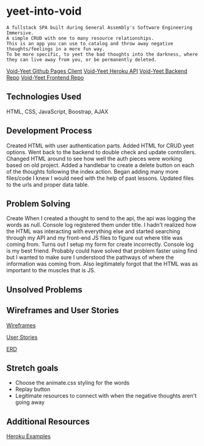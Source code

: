 # yeet-into-void
    A fullstack SPA built during General Assembly's Software Engineering Immersive.
    A simple CRUD with one to many resource relationships.
    This is an app you can use to catalog and throw away negative thoughts/feelings in a more fun way.
    To be more specific, to yeet the bad thoughts into the darkness, where they can live away from you, or be permanently deleted.

[Void-Yeet Github Pages Client]()
[Void-Yeet Heroku API](https://void-yeet.herokuapp.com)
[Void-Yeet Backend Repo](https://github.com/kimdolion/void-yeet-backend)
[Void-Yeet Frontend Repo](https://github.com/kimdolion/void-yeet-client)

## Technologies Used
HTML, CSS, JavaScript, Boostrap, AJAX

## Development Process
Created HTML with user authentication parts.
Added HTML for CRUD yeet options.
Went back to the backend to double check and update controllers.
Changed HTML around to see how well the auth pieces were working based on old project.
Added a handlebar to create a delete button on each of the thoughts following the index action.
Began adding many more files/code I knew I would need with the help of past lessons.
Updated files to the urls and proper data table.



## Problem Solving
Create
  When I created a thought to send to the api, the api was logging the words as null. Console log registered them under title. I hadn't realized how the HTML was interacting with everything else and started searching through my API and my front-end JS files to figure out where title was coming from. Turns out I setup my form for create incorrectly. Console log is my best friend. Probably could have solved that problem faster using find but I wanted to make sure I understood the pathways of where the information was coming from. Also legitimately forgot that the HTML was as important to the muscles that is JS.

## Unsolved Problems


## Wireframes and User Stories
[Wireframes](https://docs.google.com/document/d/1KwBhRLp_6zkn_2rRmb9peL4R21ZophPq4RHJ0sfLhYY/edit?usp=sharing)

[User Stories](https://docs.google.com/document/d/1mT_4jPHt9VJXNKliIf85UhxIWa60qeKjdIjKgMj0N6c/edit?usp=sharing)

[ERD](https://docs.google.com/document/d/1GELci8kxVrlS7039vx3CMMipWjQ_RotPNJauMfnQScE/edit?usp=sharing)

## Stretch goals
- Choose the animate.css styling for the words
- Replay button
- Legitimate resources to connect with when the negative thoughts aren't going away

## Additional Resources
[Heroku Examples](https://void-yeet.herokuapp.com/examples)
